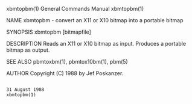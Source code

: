 xbmtopbm(1)                                                                             General Commands Manual                                                                            xbmtopbm(1)

NAME
       xbmtopbm - convert an X11 or X10 bitmap into a portable bitmap

SYNOPSIS
       xbmtopbm [bitmapfile]

DESCRIPTION
       Reads an X11 or X10 bitmap as input.  Produces a portable bitmap as output.

SEE ALSO
       pbmtoxbm(1), pbmtox10bm(1), pbm(5)

AUTHOR
       Copyright (C) 1988 by Jef Poskanzer.

                                                                                            31 August 1988                                                                                 xbmtopbm(1)
